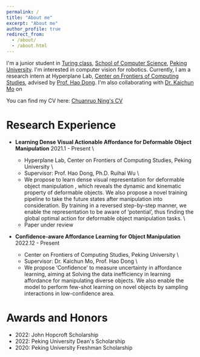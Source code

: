 ```yaml
---
permalink: /
title: "About me"
excerpt: "About me"
author_profile: true
redirect_from: 
  - /about/
  - /about.html
---
```


I'm a junior student in [Turing class](https://cfcs.pku.edu.cn/research/turing_program/introduction1/index.htm), [School of Computer Science](https://eecs.pku.edu.cn), [Peking University](https://english.pku.edu.cn). 
I'm interested in computer vision for robotics. Currently, I am a research intern at Hyperplane Lab, 
[Center on Frontiers of Computing Studies](https://cfcs.pku.edu.cn/english/), advised by [Prof. Hao Dong](https://zsdonghao.github.io).
I'm also collaborating with [Dr. Kaichun Mo](https://kaichun-mo.github.io) on 

You can find my CV here: [Chuanruo Ning's CV](https://tritiumr.github.io/assets/CV.pdf)


Research Experience
======
- **Learning Dense Visual Actionable Affordance for Deformable Object Manipulation**  2021.1 - Present \
  * Hyperplane Lab, Center on Frontiers of Computing Studies, Peking University \
  * Supervisor: Prof. Hao Dong, Ph.D. Ruihai Wu  \
  * We propose to learn dense visual representation for deformable object manipulation
, which reveals the dynamic and kinematic property of deformable objects. 
We also propose a novel training pipeline to take the future states after manipulation into consideration. 
By training in a reversed step-by-step manner, we enable the representation to be aware of 
‘potential’, thus finding the global optimal action for deformable object manipulation tasks. \
  * Paper under review  


- **Confidence-aware Affordance Learning for Object Manipulation**  2022.12 - Present
  * Center on Frontiers of Computing Studies, Peking University \
  * Supervisor: Dr. Kaichun Mo, Prof. Hao Dong \
  * We propose ‘Confidence’ to measure uncertainty in affordance learning, aiming at Solving the data inefficiency 
in learning affordance for manipulating diverse objects. We also enable the model to perform few-shot learning on 
novel objects by sampling interactions in low-confidence area.


Awards and Honors
======
- 2022: John Hopcroft Scholarship
- 2022: Peking University Dean's Scholarship
- 2020: Peking University Freshman Scholarship



